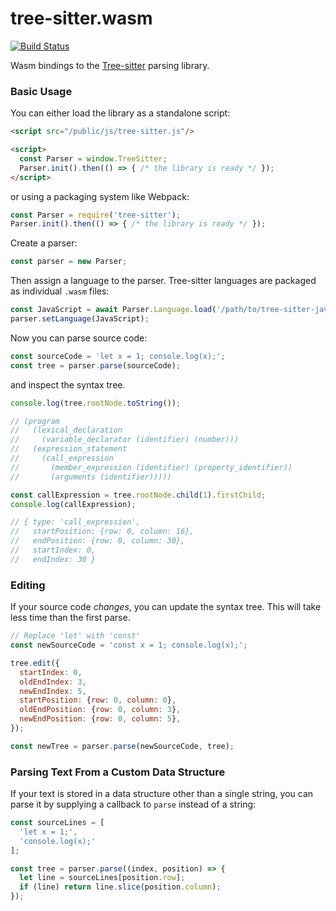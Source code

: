 tree-sitter.wasm
================

[![Build Status](https://travis-ci.org/tree-sitter/tree-sitter.svg?branch=master)](https://travis-ci.org/tree-sitter/tree-sitter)

Wasm bindings to the [Tree-sitter](https://github.com/tree-sitter/tree-sitter) parsing library.

### Basic Usage

You can either load the library as a standalone script:

```html
<script src="/public/js/tree-sitter.js"/>

<script>
  const Parser = window.TreeSitter;
  Parser.init().then(() => { /* the library is ready */ });
</script>
```

or using a packaging system like Webpack:

```js
const Parser = require('tree-sitter');
Parser.init().then(() => { /* the library is ready */ });
```

Create a parser:

```js
const parser = new Parser;
```

Then assign a language to the parser. Tree-sitter languages are packaged as individual `.wasm` files:

```js
const JavaScript = await Parser.Language.load('/path/to/tree-sitter-javascript.wasm');
parser.setLanguage(JavaScript);
```

Now you can parse source code:

```js
const sourceCode = 'let x = 1; console.log(x);';
const tree = parser.parse(sourceCode);
```

and inspect the syntax tree.

```javascript
console.log(tree.rootNode.toString());

// (program
//   (lexical_declaration
//     (variable_declarator (identifier) (number)))
//   (expression_statement
//     (call_expression
//       (member_expression (identifier) (property_identifier))
//       (arguments (identifier)))))

const callExpression = tree.rootNode.child(1).firstChild;
console.log(callExpression);

// { type: 'call_expression',
//   startPosition: {row: 0, column: 16},
//   endPosition: {row: 0, column: 30},
//   startIndex: 0,
//   endIndex: 30 }
```

### Editing

If your source code *changes*, you can update the syntax tree. This will take less time than the first parse.

```javascript
// Replace 'let' with 'const'
const newSourceCode = 'const x = 1; console.log(x);';

tree.edit({
  startIndex: 0,
  oldEndIndex: 3,
  newEndIndex: 5,
  startPosition: {row: 0, column: 0},
  oldEndPosition: {row: 0, column: 3},
  newEndPosition: {row: 0, column: 5},
});

const newTree = parser.parse(newSourceCode, tree);
```

### Parsing Text From a Custom Data Structure

If your text is stored in a data structure other than a single string, you can parse it by supplying a callback to `parse` instead of a string:

```javascript
const sourceLines = [
  'let x = 1;',
  'console.log(x);'
];

const tree = parser.parse((index, position) => {
  let line = sourceLines[position.row];
  if (line) return line.slice(position.column);
});
```

